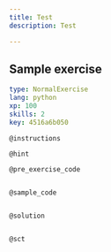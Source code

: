 ```yaml
---
title: Test
description: Test

---
```

## Sample exercise

```yaml
type: NormalExercise
lang: python
xp: 100
skills: 2
key: 4516a6b050
```


`@instructions`

`@hint`

`@pre_exercise_code`
```{python}

```

`@sample_code`
```{python}

```

`@solution`
```{python}

```

`@sct`
```{python}

```
